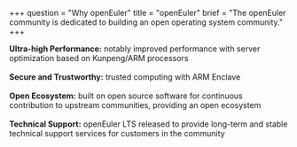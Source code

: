 +++
question = "Why openEuler"
title = "openEuler"
brief = "The openEuler community is dedicated to building an open operating system community."
+++

**Ultra-high Performance:** notably improved performance with server optimization based on Kunpeng/ARM processors <br>     
**Secure and Trustworthy:** trusted computing with ARM Enclave <br>      
**Open Ecosystem:** built on open source software for continuous contribution to upstream communities, providing an open ecosystem <br>      
**Technical Support:** openEuler LTS released to provide long-term and stable technical support services for customers in the community
